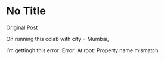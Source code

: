 # No Title

[Original Post](https://discourse.onlinedegree.iitm.ac.in/t/165959/67)

<p>On running this colab with city = Mumbai,</p>
<p>I’m gettingh this error: Error: At root: Property name mismatch</p>